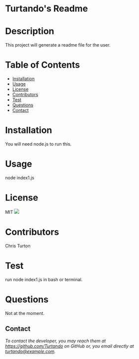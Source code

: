 

# Turtando's Readme


# Description 
This project will generate a readme file for the user.


# Table of Contents 
* [Installation](#installation)
* [Usage](#usage)
* [License](#license)
* [Contributors](#contributors)
* [Test](#test)
* [Questions](#questions)
* [Contact](#contact)

# Installation
 
You will need node.js to run this.


# Usage

node index1.js 


# License

MIT
![](https://img.shields.io/badge/build-readme-green)


# Contributors

Chris Turton


# Test

run node index1.js in bash or terminal.


# Questions

Not at the moment.


## Contact
*To contact the developer, you may reach them at https://github.com/Turtando on GitHub or, you email directly at turtando@example.com.*


